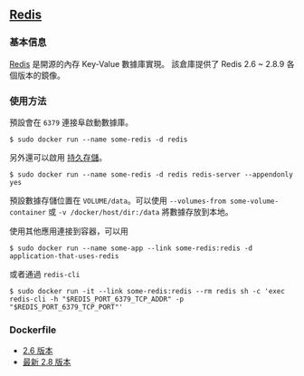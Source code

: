 ## [Redis](https://registry.hub.docker.com/_/redis/)

### 基本信息
[Redis](https://en.wikipedia.org/wiki/Redis) 是開源的內存 Key-Value 數據庫實現。
該倉庫提供了 Redis 2.6 ~ 2.8.9 各個版本的鏡像。

### 使用方法
預設會在 `6379` 連接阜啟動數據庫。
```
$ sudo docker run --name some-redis -d redis
```
另外還可以啟用 [持久存儲](http://redis.io/topics/persistence)。
```
$ sudo docker run --name some-redis -d redis redis-server --appendonly yes
```
預設數據存儲位置在 `VOLUME/data`。可以使用 `--volumes-from some-volume-container` 或 `-v /docker/host/dir:/data` 將數據存放到本地。

使用其他應用連接到容器，可以用
```
$ sudo docker run --name some-app --link some-redis:redis -d application-that-uses-redis
```
或者通過 `redis-cli`
```
$ sudo docker run -it --link some-redis:redis --rm redis sh -c 'exec redis-cli -h "$REDIS_PORT_6379_TCP_ADDR" -p "$REDIS_PORT_6379_TCP_PORT"'
```

### Dockerfile
* [2.6 版本](https://github.com/docker-library/redis/blob/02d9cd887a4e0d50db4bb085eab7235115a6fe4a/2.6.17/Dockerfile)
* [最新 2.8 版本](https://github.com/docker-library/redis/blob/d0665bb1bbddd4cc035dbc1fc774695fa534d648/2.8.13/Dockerfile)
